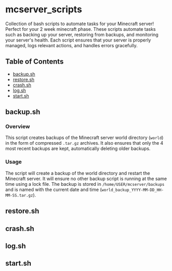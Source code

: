 # mcserver_scripts
Collection of bash scripts to automate tasks for your Minecraft server! Perfect for your 2 week minecraft phase. These scripts automate tasks such as backing up your server, restoring from backups, and monitoring your server's health. Each script ensures that your server is properly managed, logs relevant actions, and handles errors gracefully.


## Table of Contents

- [backup.sh](#backup.sh)
- [restore.sh](#restore.sh)
- [crash.sh](#crash.sh)
- [log.sh](#log.sh)
- [start.sh](#start.sh)

## backup.sh
### Overview
This script creates backups of the Minecraft server world directory (```world```) in the form of compressed ```.tar.gz``` archives. It also ensures that only the 4 most recent backups are kept, automatically deleting older backups.

### Usage
The script will create a backup of the world directory and restart the Minecraft server. It will ensure no other backup script is running at the same time using a lock file.
The backup is stored in ```/home/USER/mcserver/backups``` and is named with the current date and time (```world_backup_YYYY-MM-DD_HH-MM-SS.tar.gz```).
## restore.sh

## crash.sh

## log.sh

## start.sh

